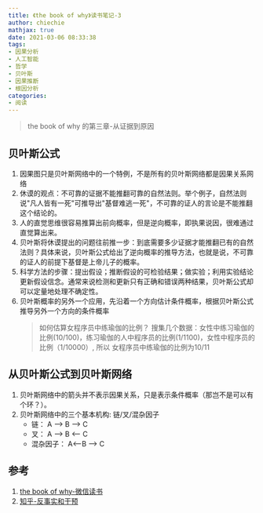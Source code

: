 ```yaml
---
title: 《the book of why》读书笔记-3
author: chiechie
mathjax: true
date: 2021-03-06 08:33:38
tags: 
- 因果分析
- 人工智能
- 哲学
- 贝叶斯
- 因果推断
- 根因分析
categories: 
- 阅读
---
```


> the book of why 的第三章-从证据到原因

## 贝叶斯公式

1. 因果图只是贝叶斯网络中的一个特例，不是所有的贝叶斯网络都是因果关系网络
2. 休谟的观点：不可靠的证据不能推翻可靠的自然法则。举个例子，自然法则说"凡人皆有一死"可推导出"基督难逃一死"，不可靠的证人的言论是不能推翻这个结论的。
3. 人的直觉思维很容易推算出前向概率，但是逆向概率，即执果说因，很难通过直觉算出来。
4. 贝叶斯将休谟提出的问题往前推一步：到底需要多少证据才能推翻已有的自然法则？具体来说，贝叶斯公式给出了逆向概率的推导方法，也就是说，不可靠的证人的前提下基督是上帝儿子的概率。
5. 科学方法的步骤：提出假设；推断假设的可检验结果；做实验；利用实验结论更新假设信念。通常来说检测和更新只有正确和错误两种结果，贝叶斯公式却可以定量地处理不确定性。
6. 贝叶斯概率的另外一个应用，先沿着一个方向估计条件概率，根据贝叶斯公式推导另外一个方向的条件概率
    > 如何估算女程序员中练瑜伽的比例？
    > 搜集几个数据：女性中练习瑜伽的比例(10/100)，练习瑜伽的人中程序员的比例(1/1100)，女性中程序员的比例（1/10000）,
   >  所以 女程序员中练瑜伽的比例为10/11

## 从贝叶斯公式到贝叶斯网络

1. 贝叶斯网络中的箭头并不表示因果关系，只是表示条件概率（那岂不是可以有个环？）。
2. 贝叶斯网络中的三个基本机构: 链/叉/混杂因子
    - 链： A --> B --> C
    - 叉： A --> B <-- C
    - 混杂因子： A<--B --> C




## 参考

1. [the book of why-微信读书](http://bayes.cs.ucla.edu/WHY/why-intro.pdf)
2. [知乎-反事实和干预](https://zhuanlan.zhihu.com/p/269625734)